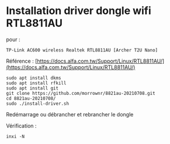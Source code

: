 # Installation driver dongle wifi RTL8811AU

pour :

	TP-Link AC600 wireless Realtek RTL8811AU [Archer T2U Nano]

Référence : [https://docs.alfa.com.tw/Support/Linux/RTL8811AU/](https://docs.alfa.com.tw/Support/Linux/RTL8811AU/)

	sudo apt install dkms
	sudo apt install rfkill
	sudo apt install git
	git clone https://github.com/morrownr/8821au-20210708.git
	cd 8821au-20210708/
	sudo ./install-driver.sh

Redémarrage ou débrancher et rebrancher le dongle

Vérification :

	inxi -N